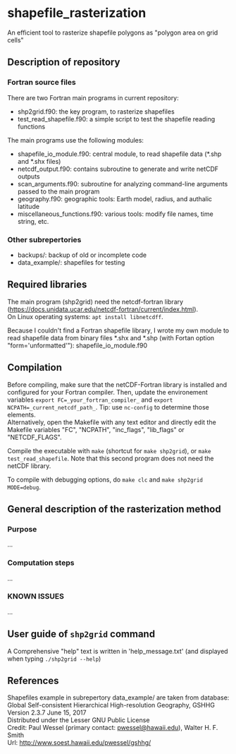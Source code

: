 # shapefile\_rasterization
An efficient tool to rasterize shapefile polygons as  "polygon area on grid cells"

## Description of repository

### Fortran source files
There are two Fortran main programs in current repository:
* shp2grid.f90:             the key program, to rasterize shapefiles
* test\_read\_shapefile.f90:  a simple script to test the shapefile reading functions

The main programs use the following modules:
* shapefile\_io\_module.f90:	central module, to read shapefile data (\*.shp and \*.shx files)
* netcdf\_output.f90:		contains subroutine to generate and write netCDF outputs
* scan\_arguments.f90:		subroutine for analyzing command-line arguments passed to the main program
* geography.f90:		geographic tools: Earth model, radius, and authalic latitude
* miscellaneous\_functions.f90:	various tools: modify file names, time string, etc.

### Other subrepertories
* backups/:      backup of old or incomplete code
* data\_example/: shapefiles for testing

## Required libraries
The main program (shp2grid) need the netcdf-fortran library (https://docs.unidata.ucar.edu/netcdf-fortran/current/index.html).  
On Linux operating systems: `apt install libnetcdff`.

Because I couldn't find a Fortran shapefile library, I wrote my own module to read shapefile data from binary files \*.shx
and \*.shp (with Fortan option "form='unformatted'"): shapefile\_io\_module.f90

## Compilation
Before compiling, make sure that the netCDF-Fortran library is installed and configured for your Fortran compiler.
Then, update the environement variables `export FC=_your_fortran_compiler_` and `export NCPATH=_current_netcdf_path_`.
Tip: use `nc-config` to determine those elements.  
Alternatively, open the Makefile with any text editor and directly edit the Makefile variables "FC", "NCPATH",
"inc\_flags", "lib\_flags" or "NETCDF\_FLAGS".

Compile the executable with `make` (shortcut for `make shp2grid`), or `make test_read_shapefile`.
Note that this second program does not need the netCDF library.

To compile with debugging options, do `make clc` and `make shp2grid MODE=debug`.

## General description of the rasterization method
### Purpose
...

### Computation steps
...

### KNOWN ISSUES
...

## User guide of `shp2grid` command
A Comprehensive "help" text is written in 'help\_message.txt' (and displayed when typing `./shp2grid --help`)

## References
Shapefiles example in subrepertory data\_example/ are taken from database:  
Global Self-consistent Hierarchical High-resolution Geography, GSHHG  
Version 2.3.7 June 15, 2017  
Distributed under the Lesser GNU Public License  
Credit: Paul Wessel (primary contact: pwessel@hawaii.edu), Walter H. F. Smith  
Url: http://www.soest.hawaii.edu/pwessel/gshhg/

